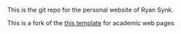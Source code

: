 This is the git repo for the personal website of Ryan Synk.

This is a fork of the [this template](https://github.com/academicpages/academicpages.github.io) for academic web pages

